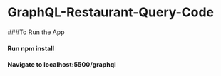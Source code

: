 # GraphQL-Restaurant-Query-Code

###To Run the App
#### Run npm install
#### Navigate to localhost:5500/graphql
